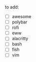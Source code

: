 to add:
- [ ] awesome
- [ ] polybar
- [ ] rofi
- [ ] eww
- [ ] alacritty
- [ ] bash
- [ ] fish
- [ ] vim
